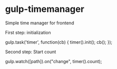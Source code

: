 # gulp-timemanager
Simple time manager for frontend


First step: initialization

gulp.task('timer', function(cb) {
  timer().init();
  cb();
});

Second step: Start count

gulp.watch([path]).on("change", timer().count);
